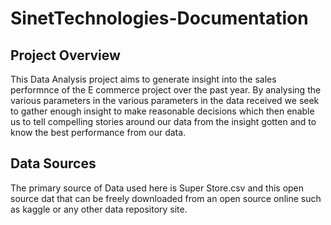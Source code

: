 # SinetTechnologies-Documentation

## Project Overview

This Data Analysis project aims to generate insight into the sales performnce of the E commerce project over the past year. By analysing the various parameters in the various parameters in the data received we seek to gather enough insight to make reasonable decisions which then enable us to tell compelling stories around our data from the insight gotten and to know the best performance from our data.

## Data Sources

The primary source of Data used here is Super Store.csv and this open source dat that can be freely downloaded from an open source online such as kaggle or any other data repository site.
